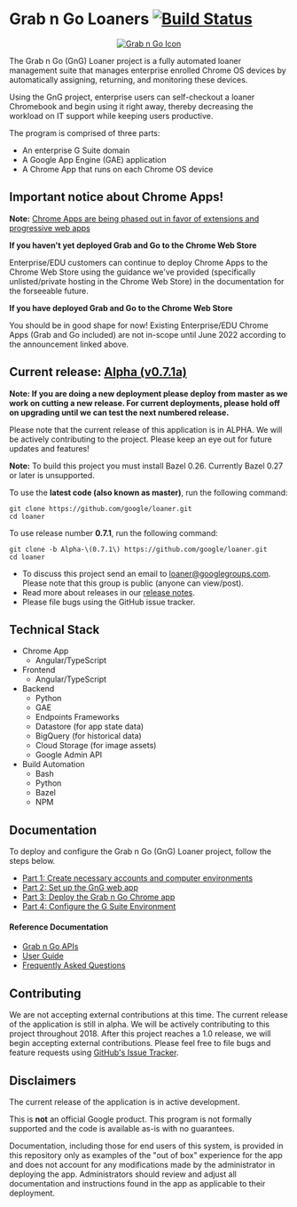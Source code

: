 <!-- mdformat off(GitHub header) -->
Grab n Go Loaners
[![Build Status](https://travis-ci.org/google/loaner.svg?branch=master)](https://travis-ci.org/google/loaner)
======
<!-- mdformat on -->

<p align="center">
  <a href="#grabngo--">
    <img src="https://storage.googleapis.com/gngloaners/gnglogo.png" alt="Grab n Go Icon" />
  </a>
</p>

The Grab n Go (GnG) Loaner project is a fully automated loaner management suite
that manages enterprise enrolled Chrome OS devices by automatically assigning,
returning, and monitoring these devices.

Using the GnG project, enterprise users can self-checkout a loaner Chromebook
and begin using it right away, thereby decreasing the workload on IT support
while keeping users productive.

The program is comprised of three parts:

*   An enterprise G Suite domain
*   A Google App Engine (GAE) application
*   A Chrome App that runs on each Chrome OS device

## Important notice about Chrome Apps!
**Note:** [Chrome Apps are being phased out in favor of extensions and progressive web apps](https://blog.chromium.org/2020/01/moving-forward-from-chrome-apps.html)

**If you haven't yet deployed Grab and Go to the Chrome Web Store**

Enterprise/EDU customers can continue to deploy Chrome Apps to the Chrome
Web Store using the guidance we've provided (specifically unlisted/private
hosting in the Chrome Web Store) in the documentation for the forseeable future.

**If you have deployed Grab and Go to the Chrome Web Store**

You should be in good shape for now! Existing Enterprise/EDU Chrome Apps (Grab
and Go included) are not in-scope until June 2022 according to the announcement
linked above.

## Current release: [Alpha (v0.7.1a)](https://github.com/google/loaner/tree/Alpha-(0.7.1))

**Note: If you are doing a new deployment please deploy from master as we work
on cutting a new release. For current deployments, please hold off on upgrading
until we can test the next numbered release.**

Please note that the current release of this application is in ALPHA.
We will be actively contributing to the project. Please keep an eye out for
future updates and features!


**Note:** To build this project you must install Bazel 0.26. Currently
Bazel 0.27 or later is unsupported.

To use the **latest code (also known as master)**, run the following
command:

```
git clone https://github.com/google/loaner.git
cd loaner
```

To use release number **0.7.1**, run the following command:

```
git clone -b Alpha-\(0.7.1\) https://github.com/google/loaner.git
cd loaner
```

* To discuss this project send an email to loaner@googlegroups.com. Please note
  that this group is public (anyone can view/post).
* Read more about releases in our [release notes](docs/release_notes.md).
* Please file bugs using the GitHub issue tracker.

## Technical Stack

*   Chrome App
    -   Angular/TypeScript
*   Frontend
    -   Angular/TypeScript
*   Backend
    -   Python
    -   GAE
    -   Endpoints Frameworks
    -   Datastore (for app state data)
    -   BigQuery (for historical data)
    -   Cloud Storage (for image assets)
    -   Google Admin API
*   Build Automation
    -   Bash
    -   Python
    -   Bazel
    -   NPM

## Documentation

To deploy and configure the Grab n Go (GnG) Loaner project, follow the steps
below.

+  [Part 1: Create necessary accounts and computer environments](docs/gngsetup_part1.md)
+ [Part 2: Set up the GnG web app](docs/gngsetup_part2.md)
+ [Part 3: Deploy the Grab n Go Chrome app](docs/gngsetup_part3.md)
+ [Part 4: Configure the G Suite Environment](docs/gngsetup_part4.md)


#### Reference Documentation

-   [Grab n Go APIs](docs/gng_apis.md)
-   [User Guide](docs/user_guide.md)
-   [Frequently Asked
    Questions](docs/faq.md)

## Contributing

We are not accepting external contributions at this time. The current release of
the application is still in alpha. We will be actively contributing to this
project throughout 2018. After this project reaches a 1.0 release, we will begin
accepting external contributions. Please feel free to file bugs and feature
requests using [GitHub's Issue
Tracker](https://github.com/google/loaner/issues).

## Disclaimers

The current release of the application is in active development.

This is **not** an official Google product. This program is not formally
supported and the code is available as-is with no guarantees.

Documentation, including those for end users of this system, is provided in this
repository only as examples of the "out of box" experience for the app and does
not account for any modifications made by the administrator in deploying the
app. Administrators should review and adjust all documentation and instructions
found in the app as applicable to their deployment.
